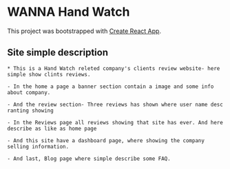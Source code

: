 # WANNA Hand Watch

This project was bootstrapped with [Create React App](https://github.com/facebook/create-react-app).

## Site simple description

    * This is a Hand Watch releted company's clients review website- here simple show clints reviews.

    - In the home a page a banner section contain a image and some info about company.

    - And the review section- Three reviews has shown where user name desc ranting showing

    - In the Reviews page all reviews showing that site has ever. And here describe as like as home page

    - And this site have a dashboard page, where showing the company selling information.

    - And last, Blog page where simple describe some FAQ.
